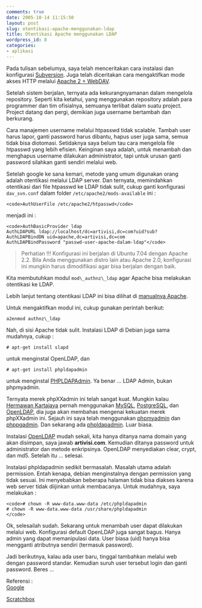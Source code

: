 ```yaml
---
comments: true
date: 2005-10-14 11:15:50
layout: post
slug: otentikasi-apache-menggunakan-ldap
title: Otentikasi Apache menggunakan LDAP
wordpress_id: 8
categories:
- aplikasi
---
```


Pada tulisan sebelumya, saya telah menceritakan cara instalasi dan konfigurasi [Subversion](http://subversion.tigris.org). Juga telah diceritakan cara mengaktifkan mode akses HTTP melalui [Apache 2 + WebDAV](http://httpd.apache.org).

Setelah sistem berjalan, ternyata ada kekurangnyamanan dalam mengelola repository. Seperti kita ketahui, yang menggunakan repository adalah para programmer dan tim ofisialnya, semuanya terlibat dalam suatu project. Project datang dan pergi, demikian juga username bertambah dan berkurang. 

Cara manajemen username melalui htpasswd tidak scalable. Tambah user harus lapor, ganti password harus dibantu, hapus user juga sama, semua tidak bisa diotomasi. Setidaknya saya belum tau cara mengelola file htpasswd yang lebih efisien. Keinginan saya adalah, untuk menambah dan menghapus username dilakukan administrator, tapi untuk urusan ganti password silahkan ganti sendiri melalui web.

Setelah google ke sana kemari, metode yang umum digunakan orang adalah otentikasi melalui LDAP server. Dan ternyata, memindahkan otentikasi dari file htpasswd ke LDAP tidak sulit, cukup ganti konfigurasi `dav_svn.conf` dalam folder `/etc/apache2/mods-available` ini : 

    
    <code>AuthUserFile /etc/apache2/htpasswd</code>


menjadi ini : 

    
    <code>AuthBasicProvider ldap
    AuthLDAPURL ldap://localhost/dc=artivisi,dc=com?uid?sub?
    AuthLDAPBindDN uid=apache,dc=artivisi,dc=com
    AuthLDAPBindPassword "passwd-user-apache-dalam-ldap"</code>





> Perhatian !!! Konfigurasi ini berjalan di Ubuntu 7.04 dengan Apache 2.2. Bila Anda menggunakan distro lain atau Apache 2.0, konfigurasi ini mungkin harus dimodifikasi agar bisa berjalan dengan baik.



Kita membutuhkan modul `mod\_authnz\_ldap` agar Apache bisa melakukan otentikasi ke LDAP.

Lebih lanjut tentang otentikasi LDAP ini bisa dilihat di [manualnya Apache](http://httpd.apache.org/docs/2.2/mod/mod_authnz_ldap.html).

Untuk mengaktifkan modul ini, cukup gunakan perintah berikut: 

`a2enmod authnz\_ldap`

Nah, di sisi Apache tidak sulit. Instalasi LDAP di Debian juga sama mudahnya, cukup : 

`# apt-get install slapd`

untuk menginstal OpenLDAP, dan 

`# apt-get install phpldapadmin`

untuk menginstal [PHPLDAPAdmin](http://phpldapadmin.sourceforge.net). Ya benar ... LDAP Admin, bukan phpmyadmin. 

Ternyata merek phpXXadmin ini telah sangat kuat. Mungkin kalau [Hermawan Kartajaya](http://www.hermawankartajaya.com) pernah menggunakan [MySQL](http://www.mysql.org), [PostgreSQL](http://www.postgresql.org), dan [OpenLDAP](http://www.openldap.org), dia juga akan membahas mengenai kekuatan merek phpXXadmin ini. Sejauh ini saya telah menggunakan [phpmyadmin](http://www.phpmyadmin.net) dan [phppgadmin](http://phppgadmin.sourceforge.net). Dan sekarang ada [phpldapadmin](http://phpldapadmin.sourceforge.net). Luar biasa. 

Instalasi [OpenLDAP](http://www.openldap.org) mudah sekali, kita hanya ditanya nama domain yang akan disimpan, saya jawab **artivisi.com**. Kemudian ditanya password untuk administrator dan metode enkripsinya. OpenLDAP menyediakan clear, crypt, dan md5. 
Setelah itu ... selesai.

Instalasi phpldapadmin sedikit bermasalah. Masalah utama adalah permission. Entah kenapa, debian menginstalnya dengan permission yang tidak sesuai. 
Ini menyebabkan beberapa halaman tidak bisa diakses karena web server tidak diijinkan untuk membacanya.
Untuk mudahnya, saya melakukan : 

    
    <code># chown -R www-data.www-data /etc/phpldapadmin
    # chown -R www-data.www-data /usr/share/phpldapadmin
    </code>



Ok, selesailah sudah.
Sekarang untuk menambah user dapat dilakukan melalui web. Konfigurasi default OpenLDAP juga sangat bagus. Hanya admin yang dapat memanipulasi data. User biasa (uid) hanya bisa mengganti atributnya sendiri (termasuk password).

Jadi berikutnya, kalau ada user baru, tinggal tambahkan melalui web dengan password standar. Kemudian suruh user tersebut login dan ganti password. Beres ... 

Referensi :  
[Google](http://www.google.com)

[Scratchbox](http://www.scratchbox.org/documentation/docbook/svn.html)
